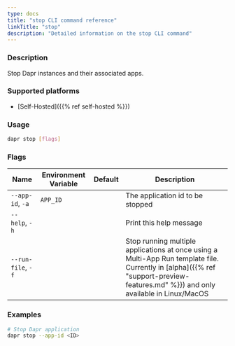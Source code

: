 ```yaml
---
type: docs
title: "stop CLI command reference"
linkTitle: "stop"
description: "Detailed information on the stop CLI command"
---
```


### Description

Stop Dapr instances and their associated apps.

### Supported platforms

- [Self-Hosted]({{% ref self-hosted %}})

### Usage

```bash
dapr stop [flags]
```

### Flags

| Name                 | Environment Variable | Default | Description                      |
| -------------------- | -------------------- | ------- | -------------------------------- |
| `--app-id`, `-a`     | `APP_ID`             |         | The application id to be stopped |
| `--help`, `-h`       |                      |         | Print this help message          |
| `--run-file`, `-f`   |                      |         | Stop running multiple applications at once using a Multi-App Run template file. Currently in [alpha]({{% ref "support-preview-features.md" %}}) and only available in Linux/MacOS |

### Examples

```bash
# Stop Dapr application
dapr stop --app-id <ID>
```
